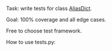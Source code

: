 Task: write tests for class [AliasDict](https://github.com/LanselotOz/test-task/blob/master/test_1/aliasdict.py). 

Goal: 100% coverage and all edge cases. 

Free to choose test framework.

How to use tests.py:


